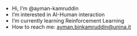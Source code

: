 - Hi, I’m @ayman-kamruddin
- I’m interested in AI-Human interaction
- I’m currently learning Reinforcement Learning
- How to reach me: ayman.binkamruddin@unina.it

<!---
ayman-kamruddin/ayman-kamruddin is a ✨ special ✨ repository because its `README.md` (this file) appears on your GitHub profile.
You can click the Preview link to take a look at your changes.
--->
